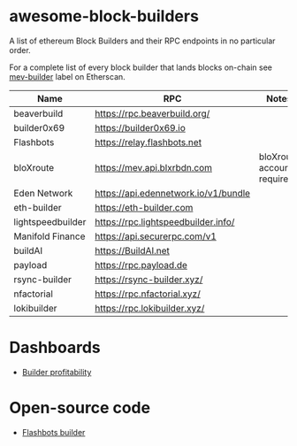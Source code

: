 # awesome-block-builders
A list of ethereum Block Builders and their RPC endpoints in no particular order.

For a complete list of every block builder that lands blocks on-chain see [mev-builder](https://etherscan.io/accounts/label/mev-builder) label on Etherscan.

| Name | RPC | Notes |
|---|---|---|
| beaverbuild | https://rpc.beaverbuild.org/ |  |
| builder0x69 | https://builder0x69.io | |
| Flashbots | https://relay.flashbots.net | |
| bloXroute | https://mev.api.blxrbdn.com | bloXroute account required |
| Eden Network | https://api.edennetwork.io/v1/bundle | |
| eth-builder | https://eth-builder.com | |
| lightspeedbuilder | https://rpc.lightspeedbuilder.info/ | |
| Manifold Finance | https://api.securerpc.com/v1 | |
| buildAI | https://BuildAI.net | |
| payload | https://rpc.payload.de | |
| rsync-builder | https://rsync-builder.xyz/ | |
| nfactorial | https://rpc.nfactorial.xyz/ | |
| lokibuilder | https://rpc.lokibuilder.xyz/ | |

# Dashboards
- [Builder profitability](https://www.relayscan.io/builder-profit?t=24h)

# Open-source code
- [Flashbots builder](https://github.com/flashbots/builder)
